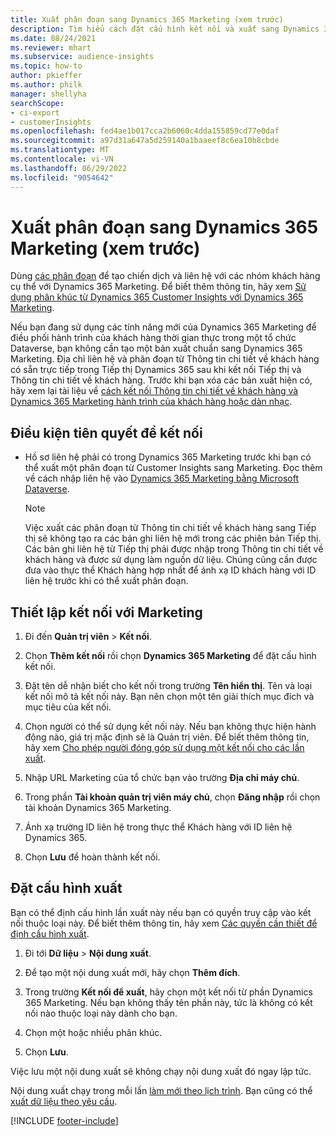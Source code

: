 ```yaml
---
title: Xuất phân đoạn sang Dynamics 365 Marketing (xem trước)
description: Tìm hiểu cách đặt cấu hình kết nối và xuất sang Dynamics 365 Marketing.
ms.date: 08/24/2021
ms.reviewer: mhart
ms.subservice: audience-insights
ms.topic: how-to
author: pkieffer
ms.author: philk
manager: shellyha
searchScope:
- ci-export
- customerInsights
ms.openlocfilehash: fed4ae1b017cca2b6060c4dda155859cd77e0daf
ms.sourcegitcommit: a97d31a647a5d259140a1baaeef8c6ea10b8cbde
ms.translationtype: MT
ms.contentlocale: vi-VN
ms.lasthandoff: 06/29/2022
ms.locfileid: "9054642"
---
```

# <a name="export-segments-to-dynamics-365-marketing-preview"></a>Xuất phân đoạn sang Dynamics 365 Marketing (xem trước)

Dùng [các phân đoạn](segments.md) để tạo chiến dịch và liên hệ với các nhóm khách hàng cụ thể với Dynamics 365 Marketing. Để biết thêm thông tin, hãy xem [Sử dụng phân khúc từ Dynamics 365 Customer Insights với Dynamics 365 Marketing](/dynamics365/marketing/customer-insights-segments).

Nếu bạn đang sử dụng các tính năng mới của Dynamics 365 Marketing để điều phối hành trình của khách hàng thời gian thực trong một tổ chức Dataverse, bạn không cần tạo một bản xuất chuẩn sang Dynamics 365 Marketing. Địa chỉ liên hệ và phân đoạn từ Thông tin chi tiết về khách hàng có sẵn trực tiếp trong Tiếp thị Dynamics 365 sau khi kết nối Tiếp thị và Thông tin chi tiết về khách hàng. Trước khi bạn xóa các bản xuất hiện có, hãy xem lại tài liệu về [cách kết nối Thông tin chi tiết về khách hàng và Dynamics 365 Marketing hành trình của khách hàng hoặc dàn nhạc](/dynamics365/marketing/real-time-marketing-ci-profile).

## <a name="prerequisite-for-a-connection"></a>Điều kiện tiên quyết để kết nối

- Hồ sơ liên hệ phải có trong Dynamics 365 Marketing trước khi bạn có thể xuất một phân đoạn từ Customer Insights sang Marketing. Đọc thêm về cách nhập liên hệ vào [Dynamics 365 Marketing bằng Microsoft Dataverse](connect-dataverse-managed-lake.md).

  > [!NOTE]
  > Việc xuất các phân đoạn từ Thông tin chi tiết về khách hàng sang Tiếp thị sẽ không tạo ra các bản ghi liên hệ mới trong các phiên bản Tiếp thị. Các bản ghi liên hệ từ Tiếp thị phải được nhập trong Thông tin chi tiết về khách hàng và được sử dụng làm nguồn dữ liệu. Chúng cũng cần được đưa vào thực thể Khách hàng hợp nhất để ánh xạ ID khách hàng với ID liên hệ trước khi có thể xuất phân đoạn.

## <a name="set-up-connection-to-marketing"></a>Thiết lập kết nối với Marketing

1. Đi đến **Quản trị viên** > **Kết nối**.

1. Chọn **Thêm kết nối** rồi chọn **Dynamics 365 Marketing** để đặt cấu hình kết nối.

1. Đặt tên dễ nhận biết cho kết nối trong trường **Tên hiển thị**. Tên và loại kết nối mô tả kết nối này. Bạn nên chọn một tên giải thích mục đích và mục tiêu của kết nối.

1. Chọn người có thể sử dụng kết nối này. Nếu bạn không thực hiện hành động nào, giá trị mặc định sẽ là Quản trị viên. Để biết thêm thông tin, hãy xem [Cho phép người đóng góp sử dụng một kết nối cho các lần xuất](connections.md#allow-contributors-to-use-a-connection-for-exports).

1. Nhập URL Marketing của tổ chức bạn vào trường **Địa chỉ máy chủ**.

1. Trong phần **Tài khoản quản trị viên máy chủ**, chọn **Đăng nhập** rồi chọn tài khoản Dynamics 365 Marketing.

1. Ánh xạ trường ID liên hệ trong thực thể Khách hàng với ID liên hệ Dynamics 365.

1. Chọn **Lưu** để hoàn thành kết nối. 

## <a name="configure-an-export"></a>Đặt cấu hình xuất

Bạn có thể định cấu hình lần xuất này nếu bạn có quyền truy cập vào kết nối thuộc loại này. Để biết thêm thông tin, hãy xem [Các quyền cần thiết để định cấu hình xuất](export-destinations.md#set-up-a-new-export).

1. Đi tới **Dữ liệu** > **Nội dung xuất**.

1. Để tạo một nội dung xuất mới, hãy chọn **Thêm đích**.

1. Trong trường **Kết nối để xuất**, hãy chọn một kết nối từ phần Dynamics 365 Marketing. Nếu bạn không thấy tên phần này, tức là không có kết nối nào thuộc loại này dành cho bạn.

1. Chọn một hoặc nhiều phân khúc.

1. Chọn **Lưu**.

Việc lưu một nội dung xuất sẽ không chạy nội dung xuất đó ngay lập tức.

Nội dung xuất chạy trong mỗi lần [làm mới theo lịch trình](system.md#schedule-tab). Bạn cũng có thể [xuất dữ liệu theo yêu cầu](export-destinations.md#run-exports-on-demand). 

[!INCLUDE [footer-include](includes/footer-banner.md)]
